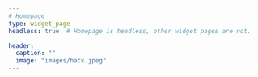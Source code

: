```yaml
---
# Homepage
type: widget_page
headless: true  # Homepage is headless, other widget pages are not.

header:
  caption: ""
  image: "images/hack.jpeg"
---
```

